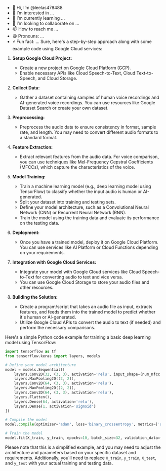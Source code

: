 - 👋 Hi, I’m @leelas478488
- 👀 I’m interested in ...
- 🌱 I’m currently learning ...
- 💞️ I’m looking to collaborate on ...
- 📫 How to reach me ...
- 😄 Pronouns: ...
- ⚡ Fun fact: ...
Sure, here's a step-by-step approach along with some example code using Google Cloud services:

1. **Setup Google Cloud Project:**
   - Create a new project on Google Cloud Platform (GCP).
   - Enable necessary APIs like Cloud Speech-to-Text, Cloud Text-to-Speech, and Cloud Storage.

2. **Collect Data:**
   - Gather a dataset containing samples of human voice recordings and AI-generated voice recordings. You can use resources like Google Dataset Search or create your own dataset.

3. **Preprocessing:**
   - Preprocess the audio data to ensure consistency in format, sample rate, and length. You may need to convert different audio formats to a standard format.

4. **Feature Extraction:**
   - Extract relevant features from the audio data. For voice comparison, you can use techniques like Mel-Frequency Cepstral Coefficients (MFCCs), which capture the characteristics of the voice.

5. **Model Training:**
   - Train a machine learning model (e.g., deep learning model using TensorFlow) to classify whether the input audio is human or AI-generated.
   - Split your dataset into training and testing sets.
   - Define your model architecture, such as a Convolutional Neural Network (CNN) or Recurrent Neural Network (RNN).
   - Train the model using the training data and evaluate its performance on the testing data.

6. **Deployment:**
   - Once you have a trained model, deploy it on Google Cloud Platform. You can use services like AI Platform or Cloud Functions depending on your requirements.

7. **Integration with Google Cloud Services:**
   - Integrate your model with Google Cloud services like Cloud Speech-to-Text for converting audio to text and vice versa.
   - You can use Google Cloud Storage to store your audio files and other resources.

8. **Building the Solution:**
   - Create a program/script that takes an audio file as input, extracts features, and feeds them into the trained model to predict whether it's human or AI-generated.
   - Utilize Google Cloud APIs to convert the audio to text (if needed) and perform the necessary comparisons.

Here's a simple Python code example for training a basic deep learning model using TensorFlow:

```python
import tensorflow as tf
from tensorflow.keras import layers, models

# Define your model architecture
model = models.Sequential([
    layers.Conv2D(32, (3, 3), activation='relu', input_shape=(num_mfcc, )), 
    layers.MaxPooling2D((2, 2)), 
    layers.Conv2D(64, (3, 3), activation='relu'), 
    layers.MaxPooling2D((2, 2)), 
    layers.Conv2D(64, (3, 3), activation='relu'), 
    layers.Flatten(), 
    layers.Dense(64, activation='relu'), 
    layers.Dense(1, activation='sigmoid')
])

# Compile the model
model.compile(optimizer='adam', loss='binary_crossentropy', metrics=['accuracy'])

# Train the model
model.fit(X_train, y_train, epochs=10, batch_size=32, validation_data=(X_test, y_test))
```

Please note that this is a simplified example, and you may need to adjust the architecture and parameters based on your specific dataset and requirements. Additionally, you'll need to replace `X_train`, `y_train`, `X_test`, and `y_test` with your actual training and testing data.
<!---
leelas478488/leelas478488 is a ✨ special ✨ repository because its `README.md` (this file) appears on your GitHub profile.
You can click the Preview link to take a look at your changes.
--->

